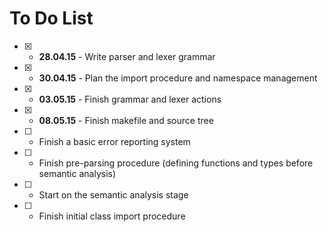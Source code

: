 To Do List
============

- [x] - **28.04.15** - Write parser and lexer grammar
- [x] - **30.04.15** - Plan the import procedure and namespace management
- [x] - **03.05.15** - Finish grammar and lexer actions
- [x] - **08.05.15** - Finish makefile and source tree
- [ ] - Finish a basic error reporting system
- [ ] - Finish pre-parsing procedure (defining functions and types before semantic analysis)
- [ ] - Start on the semantic analysis stage
- [ ] - Finish initial class import procedure
